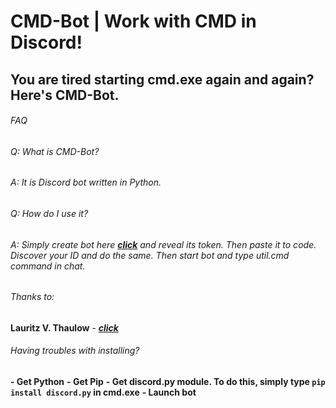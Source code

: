 # CMD-Bot | Work with CMD in Discord!

## You are tired starting cmd.exe again and again? Here's CMD-Bot.

###### FAQ

###### Q: What is CMD-Bot?
###### A: It is Discord bot written in Python.

###### Q: How do I use it?
###### A: Simply create bot here [***click***](https://discordapp.com/developers/applications/me "Discord Developers") and reveal its token. Then paste it to code. Discover your ID and do the same. Then start bot and type util.cmd command in chat.


###### Thanks to:

**Lauritz V. Thaulow** - [***click***](https://stackoverflow.com/questions/9823936/python-how-do-i-know-what-type-of-exception-occurred/9824050#9824050 "Stackoverflow")

###### Having troubles with installing?
**- Get Python**
**- Get Pip**
**- Get discord.py module. To do this, simply type ``pip install discord.py`` in cmd.exe**
**- Launch bot**
